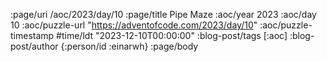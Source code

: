 :page/uri /aoc/2023/day/10
:page/title Pipe Maze
:aoc/year 2023
:aoc/day 10
:aoc/puzzle-url "https://adventofcode.com/2023/day/10"
:aoc/puzzle-timestamp #time/ldt "2023-12-10T00:00:00"
:blog-post/tags [:aoc]
:blog-post/author {:person/id :einarwh}
:page/body

<!-- # Einar W. Høst -->
